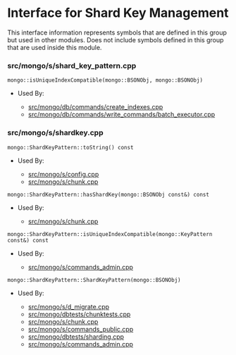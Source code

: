 
# Interface for Shard Key Management
This interface information represents symbols that are defined in this group but used in other modules.  Does not include symbols defined in this group that are used inside this module.

### src/mongo/s/shard\_key\_pattern.cpp

<div></div>

    mongo::isUniqueIndexCompatible(mongo::BSONObj, mongo::BSONObj)

- Used By:

    - [src/mongo/db/commands/create\_indexes.cpp](../../../../query\_and\_operation\_handling/database\_commands)
    - [src/mongo/db/commands/write\_commands/batch\_executor.cpp](../../../../network/write\_commands)

### src/mongo/s/shardkey.cpp

<div></div>

    mongo::ShardKeyPattern::toString() const

- Used By:

    - [src/mongo/s/config.cpp](../../../../sharding/cluster\_metadata\_management)
    - [src/mongo/s/chunk.cpp](../../../../sharding/chunk\_management)

<div></div>

    mongo::ShardKeyPattern::hasShardKey(mongo::BSONObj const&) const

- Used By:

    - [src/mongo/s/chunk.cpp](../../../../sharding/chunk\_management)

<div></div>

    mongo::ShardKeyPattern::isUniqueIndexCompatible(mongo::KeyPattern const&) const

- Used By:

    - [src/mongo/s/commands\_admin.cpp](../../../../sharding/mongos\_commands)

<div></div>

    mongo::ShardKeyPattern::ShardKeyPattern(mongo::BSONObj)

- Used By:

    - [src/mongo/s/d\_migrate.cpp](../../../../sharding/chunk\_management)
    - [src/mongo/dbtests/chunktests.cpp](../../../../tests/unit\_tests)
    - [src/mongo/s/chunk.cpp](../../../../sharding/chunk\_management)
    - [src/mongo/s/commands\_public.cpp](../../../../sharding/mongos\_commands)
    - [src/mongo/dbtests/sharding.cpp](../../../../tests/unit\_tests)
    - [src/mongo/s/commands\_admin.cpp](../../../../sharding/mongos\_commands)
